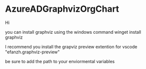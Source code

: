 # AzureADGraphvizOrgChart

Hi

you can install graphviz using the windows command winget install graphviz

I recommend you install the grapviz preview extention for  vscode  "efanzh.graphviz-preview"

be sure to add the path to your enviormental variables

